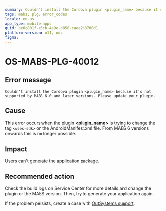 ```yaml
---
summary: Couldn't install the Cordova plugin <plugin_name> because it's not supported by MABS 6.0 and later versions. Please update your plugin.
tags: mabs; plg; error_codes
locale: en-us
app_type: mobile apps
guid: be6c801f-e6cb-4e9e-b858-caea2d8700d1
platform-version: o11, odc
figma:
---
```


# OS-MABS-PLG-40012

## Error message

`Couldn't install the Cordova plugin <plugin_name> because it's not supported
by MABS 6.0 and later versions. Please update your plugin.`

## Cause

This error occurs when the plugin **&lt;plugin_name&gt;** is trying to change the tag
`<uses-sdk>` on the AndroidManifest.xml file. From MABS 6 versions onwards
this is no longer possible.

## Impact

Users can't generate the application package.

## Recommended action

Check the build logs on Service Center for more details and change the plugin
or the MABS version. Then, try to generate your application again.

If the problem persists, create a case with [OutSystems
support](https://www.outsystems.com/support/portal/open-support-case?ErrorCode=OS-MABS-PLG-40012).
